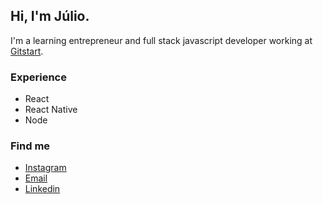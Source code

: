 ## Hi, I'm Júlio.

I'm a learning entrepreneur and full stack javascript developer working at [Gitstart](https://www.gitstart.com).

### Experience
- React
- React Native
- Node

### Find me

- [Instagram](https://instagram.com/juliopiubello)
- [Email](mailto:juliopiubellow@gmail.com)
- [Linkedin](https://www.linkedin.com/in/j%C3%BAlio-piubello-295871100/)
